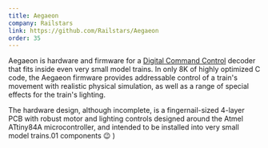 ```yaml
---
title: Aegaeon
company: Railstars
link: https://github.com/Railstars/Aegaeon
order: 35
---
```


Aegaeon is hardware and firmware for a [Digital Command Control](https://en.wikipedia.org/wiki/Digital_Command_Control) decoder that fits inside even very small model trains. In only 8K of highly optimized C code, the Aegaeon firmware provides addressable control of a train's movement with realistic physical simulation, as well as a range of special effects for the train's lighting.

The hardware design, although incomplete, is a fingernail-sized 4-layer PCB with robust motor and lighting controls designed around the Atmel ATtiny84A microcontroller, and intended to be installed into very small model trains.01 components :wink: )
